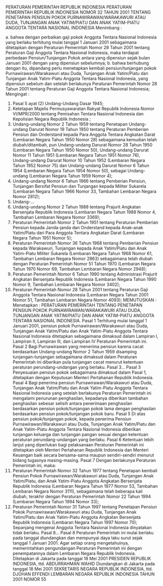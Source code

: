  PERATURAN PEMERINTAH REPUBLIK INDONESIA PERATURAN PEMERINTAH REPUBLIK INDONESIA NOMOR 32 TAHUN 2001 TENTANG PENETAPAN PENSIUN POKOK PURNAWIRAWAN/WARAKAWURI ATAU DUDA, TUNJANGAN ANAK YATIM/PIATU DAN ANAK YATIM-PIATU ANGGOTA TENTARA NASIONAL INDONESIA
Menimbang :

a. bahwa dengan perbaikan gaji pokok Anggota Tentara Nasional Indonesia yang berlaku terhitung mulai tanggal 1 Januari 2001 sebagaimana ditetapkan dengan Peraturan Pemerintah Nomor 28 Tahun 2001 tentang Peraturan Gaji Anggota Tentara Nasional Indonesia, maka terdapat perbedaan Pensiun/Tunjangan Pokok antara yang dipensiun sejak bulan Januari 2001 dengan yang dipensiun sebelumnya;
b. bahwa berhubung dengan itu, dipandang perlu menetapkan kembali pensiun/tunjangan pokok Purnawirawan/Warakawuri atau Duda, Tunjangan Anak Yatim/Piatu dan Tunjangan Anak Yatim-Piatu Anggota Tentara Nasional Indonesia, yang dipensiun sebelum dan setelah berlakunya Peraturan Pemerintah Nomor 28 Tahun 2001 tentang Peraturan Gaji Anggota Tentara Nasional Indonesia;
Mengingat :

1. Pasal 5 ayat (2) Undang-Undang Dasar 1945;
2. Ketetapan Majelis Permusyawaratan Rakyat Republik Indonesia Nomor VI/MPR/2000 tentang Pemisahan Tentara Nasional Indonesia dan Kepolisian Negara Republik Indonesia ;
3. Undang-undang Nomor 2 Tahun 1959 tentang Penetapan Undang-undang Darurat Nomor 19 Tahun 1950 tentang Peraturan Pemberian Pensiun dan Onderstand kepada Para Anggota Tentara Angkatan Darat (Lembaran Negara Tahun 1950 Nomor 28) sebagaimana kemudian telah diubah/ditambah, pun Undang-undang Darurat Nomor 28 Tahun 1950 (Lembaran Negara Tahun 1950 Nomor 50), Undang-undang Darurat Nomor 11 Tahun 1951 (Lembaran Negara Tahun 1951 Nomor 76), Undang-undang Darurat Nomor 10 Tahun 1952 (Lembaran Negara Tahun 1952 Nomor 75) dan Undang-undang Darurat Nomor 6 Tahun 1954 (Lembaran Negara Tahun 1954 Nomor 50), sebagai Undang-undang (Lembaran Negara Tahun 1959 Nomor 4);
4. Undang-undang Nomor 6 Tahun 1966 tentang Pemberian Pensiun, Tunjangan Bersifat Pensiun dan Tunjangan kepada Militer Sukarela (Lembaran Negara Tahun 1966 Nomor 33, Tambahan Lembaran Negara Nomor 2812);
5. Undang-...
5. Undang-undang Nomor 2 Tahun 1988 tentang Prajurit Angkatan Bersenjata Republik Indonesia (Lembaran Negara Tahun 1988 Nomor 4, Tambahan Lembaran Negara Nomor 3369);
6. Peraturan Pemerintah Nomor 2 Tahun 1951 tentang Peraturan Pemberian Pensiun kepada Janda-janda dan Onderstand kepada Anak-anak Yatim/Piatu dari Para Anggota Tentara Angkatan Darat (Lembaran Negara Tahun 1951 Nomor 5);
7. Peraturan Pemerintah Nomor 36 Tahun 1968 tentang Pemberian Pensiun kepada Warakawuri, Tunjangan kepada Anak Yatim/Piatu dan Anak Yatim-Piatu Militer Sukarela (Lembaran Negara Tahun 1968 Nomor 61, Tambahan Lembaran Negara Nomor 2863) sebagaimana telah diubah dengan Peraturan Pemerintah Nomor 51 Tahun 1970 (Lembaran Negara Tahun 1970 Nomor 69, Tambahan Lembaran Negara Nomor 2948);
8. Peraturan Pemerintah Nomor 6 Tahun 1990 tentang Administrasi Prajurit Angkatan Bersenjata Republik Indonesia (Lembaran Negara Tahun 1990 Nomor 9, Tambahan Lembaran Negara Nomor 3402);
9. Peraturan Pemerintah Nomor 28 Tahun 2001 tentang Peraturan Gaji Anggota Tentara Nasional Indonesia (Lembaran Negara Tahun 2001 Nomor 51, Tambahan Lembaran Negara Nomor 4093);
MEMUTUSKAN :
 Menetapkan : PERATURAN PEMERINTAH TENTANG PENETAPAN PENSIUN POKOK PURNAWIRAWAN/WARAKAWURI ATAU DUDA, TUNJANGAN ANAK YATIM/PIATU DAN ANAK YATIM-PIATU ANGGOTA TENTARA NASIONAL INDONESIA.
Pasal 1
Terhitung mulai tanggal 1 Januari 2001, pensiun pokok Purnawirawan/Warakawuri atau Duda, Tunjangan Anak Yatim/Piatu dan Anak Yatim-Piatu Anggota Tentara Nasional Indonesia ditetapkan sebagaimana dimaksud dalam Lampiran I, Lampiran II, Lampiran III, dan Lampiran IV Peraturan Pemerintah ini.
Pasal 2
Bagi Purnawirawan yang menerima pensiun karena cacat berdasarkan Undang-undang Nomor 2 Tahun 1959 disamping tunjangan-tunjangan sebagaimana dimaksud dalam Peraturan Pemerintah ini diberikan pula tunjangan cacat menurut ketentuan peraturan perundang-undangan yang berlaku. Pasal 3...
Pasal 3
Penyesuaian pensiun pokok sebagaimana dimaksud dalam Pasal 1, ditetapkan dengan Keputusan Menteri Pertahanan Republik Indonesia.
Pasal 4
Bagi penerima pensiun Purnawirawan/Warakawuri atau Duda, Tunjangan Anak Yatim/Piatu dan Anak Yatim-Piatu Anggota Tentara Nasional Indonesia yang setelah berlakunya Peraturan Pemerintah ini mengalami penurunan penghasilan, kepadanya diberikan tambahan penghasilan sebesar selisih antara penerimaan penghasilan berdasarkan pensiun pokok/tunjangan pokok lama dengan penghasilan berdasarkan pensiun pokok/tunjangan pokok baru.
Pasal 5
Di atas pensiun pokok/tunjangan pokok, kepada penerima Pensiun Purnawirawan/Warakawuri atau Duda, Tunjangan Anak Yatim/Piatu dan Anak Yatim-Piatu Anggota Tentara Nasional Indonesia diberikan tunjangan keluarga dan tunjangan pangan sesuai dengan ketentuan peraturan perundang-undangan yang berlaku.
Pasal 6
Ketentuan lebih lanjut yang diperlukan bagi pelaksanaan Peraturan Pemerintah ini ditetapkan oleh Menteri Pertahanan Republik Indonesia dan Menteri Keuangan baik secara bersama-sama maupun sendiri-sendiri menurut bidang tugasnya masing-masing.
Pasal 7
Dengan berlakunya Peraturan Pemerintah ini, maka:
1. Peraturan Pemerintah Nomor 32 Tahun 1977 tentang Penetapan kembali Pensiun Pokok Purnawirawan/Warakawuri atau Duda, Tunjangan Anak Yatim/Piatu, dan Anak Yatim-Piatu Anggota Angkatan Bersenjata Republik Indonesia (Lembaran Negara Tahun 1977 Nomor 53, Tambahan Lembaran Negara Nomor 3111), sebagaimana telah beberapa kali diubah, terakhir dengan Peraturan Pemerintah Nomor 22 Tahun 1994 (Lembaran Negara Tahun 1994 Nomor 33);
2. Peraturan Pemerintah Nomor 31 Tahun 1997 tentang Penetapan Pensiun Pokok Purnawirawan/Warakawuri atau Duda, Tunjangan Anak Yatim/Piatu dan Anak Yatim-Piatu Anggota Angkatan Bersenjata Republik Indonesia (Lembaran Negara Tahun 1997 Nomor 70); Sepanjang mengenai Anggota Tentara Nasional Indonesia dinyatakan tidak berlaku. Pasal 8...
Pasal 8
Peraturan Pemerintah ini mulai berlaku pada tanggal diundangkan dan mempunyai daya laku surut sejak tanggal 1 Januari 2001.
Agar setiap orang mengetahuinya, memerintahkan pengundangan Peraturan Pemerintah ini dengan penempatannya dalam Lembaran Negara Republik Indonesia. Ditetapkan di Jakarta pada tanggal 18 Mei 2001 PRESIDEN REPUBLIK INDONESIA, ttd. ABDURRAHMAN WAHID Diundangkan di Jakarta pada tanggal 18 Mei 2001 SEKRETARIS NEGARA REPUBLIK INDONESIA, ttd. DJOHAN EFFENDI LEMBARAN NEGARA REPUBLIK INDONESIA TAHUN 2001 NOMOR 55
